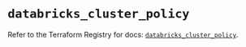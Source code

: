 # `databricks_cluster_policy`

Refer to the Terraform Registry for docs: [`databricks_cluster_policy`](https://registry.terraform.io/providers/databricks/databricks/1.62.0/docs/resources/cluster_policy).
